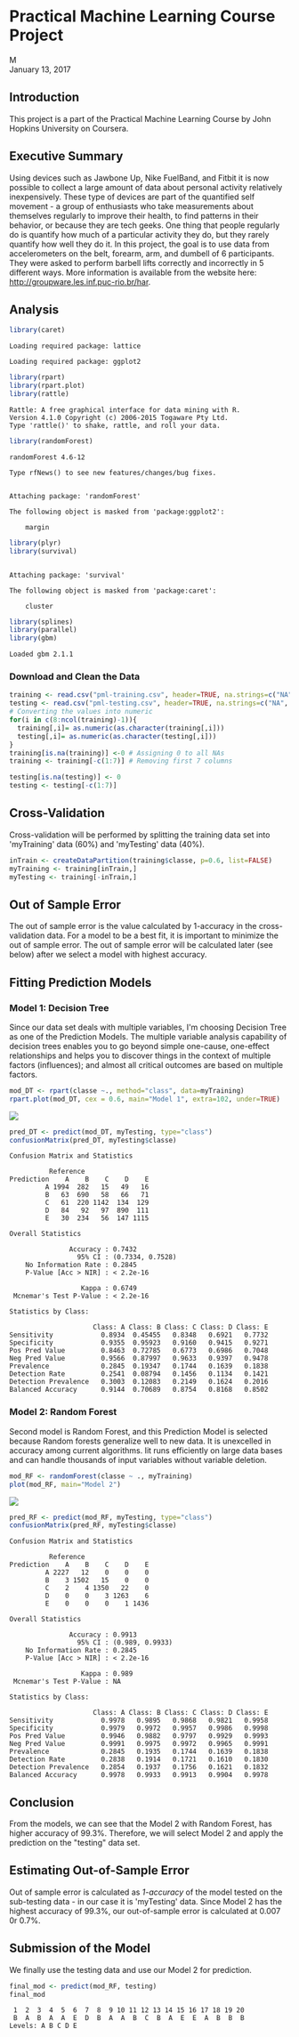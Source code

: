 # Practical Machine Learning Course Project
M  
January 13, 2017  



## Introduction
This project is a part of the Practical Machine Learning Course by John Hopkins University on Coursera.

## Executive Summary
Using devices such as Jawbone Up, Nike FuelBand, and Fitbit it is now possible to collect a large amount of data about personal activity relatively inexpensively. These type of devices are part of the quantified self movement - a group of enthusiasts who take measurements about themselves regularly to improve their health, to find patterns in their behavior, or because they are tech geeks. One thing that people regularly do is quantify how much of a particular activity they do, but they rarely quantify how well they do it. In this project, the goal is to use data from accelerometers on the belt, forearm, arm, and dumbell of 6 participants. They were asked to perform barbell lifts correctly and incorrectly in 5 different ways. More information is available from the website here: http://groupware.les.inf.puc-rio.br/har.

## Analysis


```r
library(caret)
```

```
Loading required package: lattice
```

```
Loading required package: ggplot2
```

```r
library(rpart)
library(rpart.plot)
library(rattle)
```

```
Rattle: A free graphical interface for data mining with R.
Version 4.1.0 Copyright (c) 2006-2015 Togaware Pty Ltd.
Type 'rattle()' to shake, rattle, and roll your data.
```

```r
library(randomForest)
```

```
randomForest 4.6-12
```

```
Type rfNews() to see new features/changes/bug fixes.
```

```

Attaching package: 'randomForest'
```

```
The following object is masked from 'package:ggplot2':

    margin
```

```r
library(plyr)
library(survival)
```

```

Attaching package: 'survival'
```

```
The following object is masked from 'package:caret':

    cluster
```

```r
library(splines)
library(parallel)
library(gbm)
```

```
Loaded gbm 2.1.1
```

### Download and Clean the Data

```r
training <- read.csv("pml-training.csv", header=TRUE, na.strings=c("NA", "", "#DIV/0!"))
testing <- read.csv("pml-testing.csv", header=TRUE, na.strings=c("NA", "", "#DIV/0!"))
# Converting the values into numeric
for(i in c(8:ncol(training)-1)){
  training[,i]= as.numeric(as.character(training[,i]))
  testing[,i]= as.numeric(as.character(testing[,i]))
}
training[is.na(training)] <-0 # Assigning 0 to all NAs
training <- training[-c(1:7)] # Removing first 7 columns

testing[is.na(testing)] <- 0
testing <- testing[-c(1:7)]
```

## Cross-Validation
Cross-validation will be performed by splitting the training data set into 'myTraining' data (60%) and 'myTesting' data (40%).


```r
inTrain <- createDataPartition(training$classe, p=0.6, list=FALSE)
myTraining <- training[inTrain,]
myTesting <- training[-inTrain,]
```
## Out of Sample Error
The out of sample error is the value calculated by 1-accuracy in the cross-validation data. For a model to be a best fit, it is important to minimize the out of sample error. The out of sample error will be calculated later (see below) after we select a model with highest accuracy.

## Fitting Prediction Models
### Model 1: Decision Tree

Since our data set deals with multiple variables, I'm choosing Decision Tree as one of the Prediction Models.  The multiple variable analysis capability of decision trees enables you to go beyond simple one-cause, one-effect relationships and helps you to discover things in the context of multiple factors (influences); and almost all critical
outcomes are based on multiple factors.


```r
mod_DT <- rpart(classe ~., method="class", data=myTraining)
rpart.plot(mod_DT, cex = 0.6, main="Model 1", extra=102, under=TRUE)
```

![](Practical_Machine_Learning_Project_1_files/figure-html/unnamed-chunk-4-1.png)<!-- -->

```r
pred_DT <- predict(mod_DT, myTesting, type="class")
confusionMatrix(pred_DT, myTesting$classe)
```

```
Confusion Matrix and Statistics

          Reference
Prediction    A    B    C    D    E
         A 1994  282   15   49   16
         B   63  690   58   66   71
         C   61  220 1142  134  129
         D   84   92   97  890  111
         E   30  234   56  147 1115

Overall Statistics
                                          
               Accuracy : 0.7432          
                 95% CI : (0.7334, 0.7528)
    No Information Rate : 0.2845          
    P-Value [Acc > NIR] : < 2.2e-16       
                                          
                  Kappa : 0.6749          
 Mcnemar's Test P-Value : < 2.2e-16       

Statistics by Class:

                     Class: A Class: B Class: C Class: D Class: E
Sensitivity            0.8934  0.45455   0.8348   0.6921   0.7732
Specificity            0.9355  0.95923   0.9160   0.9415   0.9271
Pos Pred Value         0.8463  0.72785   0.6773   0.6986   0.7048
Neg Pred Value         0.9566  0.87997   0.9633   0.9397   0.9478
Prevalence             0.2845  0.19347   0.1744   0.1639   0.1838
Detection Rate         0.2541  0.08794   0.1456   0.1134   0.1421
Detection Prevalence   0.3003  0.12083   0.2149   0.1624   0.2016
Balanced Accuracy      0.9144  0.70689   0.8754   0.8168   0.8502
```

### Model 2: Random Forest

Second model is Random Forest, and this Prediction Model is selected because Random forests generalize well to new data. It is unexcelled in accuracy among current algorithms. Iit runs efficiently on large data bases and can handle thousands of input variables without variable
deletion.


```r
mod_RF <- randomForest(classe ~ ., myTraining)
plot(mod_RF, main="Model 2")
```

![](Practical_Machine_Learning_Project_1_files/figure-html/unnamed-chunk-5-1.png)<!-- -->

```r
pred_RF <- predict(mod_RF, myTesting, type="class")
confusionMatrix(pred_RF, myTesting$classe)
```

```
Confusion Matrix and Statistics

          Reference
Prediction    A    B    C    D    E
         A 2227   12    0    0    0
         B    3 1502   15    0    0
         C    2    4 1350   22    0
         D    0    0    3 1263    6
         E    0    0    0    1 1436

Overall Statistics
                                         
               Accuracy : 0.9913         
                 95% CI : (0.989, 0.9933)
    No Information Rate : 0.2845         
    P-Value [Acc > NIR] : < 2.2e-16      
                                         
                  Kappa : 0.989          
 Mcnemar's Test P-Value : NA             

Statistics by Class:

                     Class: A Class: B Class: C Class: D Class: E
Sensitivity            0.9978   0.9895   0.9868   0.9821   0.9958
Specificity            0.9979   0.9972   0.9957   0.9986   0.9998
Pos Pred Value         0.9946   0.9882   0.9797   0.9929   0.9993
Neg Pred Value         0.9991   0.9975   0.9972   0.9965   0.9991
Prevalence             0.2845   0.1935   0.1744   0.1639   0.1838
Detection Rate         0.2838   0.1914   0.1721   0.1610   0.1830
Detection Prevalence   0.2854   0.1937   0.1756   0.1621   0.1832
Balanced Accuracy      0.9978   0.9933   0.9913   0.9904   0.9978
```

## Conclusion

From the models, we can see that the Model 2 with Random Forest, has higher accuracy of 99.3%. Therefore, we will select Model 2 and apply the prediction on the "testing" data set.

## Estimating Out-of-Sample Error

Out of sample error is calculated as *1-accuracy* of the model tested on the sub-testing data - in our case it is 'myTesting' data. Since Model 2 has the highest accuracy of 99.3%, our out-of-sample error is calculated at 0.007 0r 0.7%.

## Submission of the Model

We finally use the testing data and use our Model 2 for prediction.

```r
final_mod <- predict(mod_RF, testing)
final_mod
```

```
 1  2  3  4  5  6  7  8  9 10 11 12 13 14 15 16 17 18 19 20 
 B  A  B  A  A  E  D  B  A  A  B  C  B  A  E  E  A  B  B  B 
Levels: A B C D E
```
